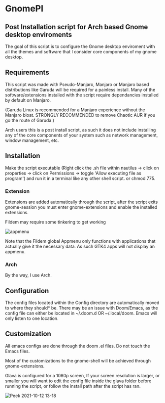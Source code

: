 # GnomePI

## Post Installation script for Arch based Gnome desktop enviroments
The goal of this script is to configure the Gnome desktop enviroment with all the themes and software that I consider core components of my gnome desktop.

## Requirements
This script was made with Pseudo-Manjaro, Manjaro or Manjaro based distributions like Garuda will be required for a painless install. Many of the software/extensions installed with the script require dependancies installed by default on Manjaro. 


(Garuda Linux is recommended for a Manjaro experience without the Manjaro bloat. STRONGLY RECOMMENDED to remove Chaotic AUR if you go the route of Garuda.)

Arch users this is a post install script, as such it does not include installing any of the core components of your system such as network management, window management, etc. 

## Installation
Make the script executable (Right click the .sh file within nautilus -> click on properties -> click on Permissions -> toggle 'Allow executing file as program') and run it in a terminal like any other shell script.
or chmod 775. 

### Extension
Extensions are added automatically through the script, after the script exits gnome-session you must enter gnome-extensions and enable the installed extensions.

Fildem may require some tinkering to get working

![appmenu](https://user-images.githubusercontent.com/20939357/137024804-3e7fc617-4858-4b1b-a18e-5ee78731abaa.jpg)

Note that the Fildem global Appmenu only functions with applications that actually give it the necessary data. As such GTK4 apps will not display an appmenu.

### Arch
By the way, I use Arch.


## Configuration
The config files located within the Config directory are automatically moved to where they should* be. There may be an issue with Doom/Emacs, as the config file can either be located in ~/.doom.d OR ~/.local/doom. Emacs will only listen to one location. 


## Customization
All emacs configs are done through the doom .el files. Do not touch the Emacs files. 

Most of the customizations to the gnome-shell will be achieved through gnome-extensions. 

Glava is configured for a 1080p screen, If your screen resolution is larger, or smaller you will want to edit the config file inside the glava folder before running the script, or follow the install path after the script has ran.

![Peek 2021-10-12 13-18](https://user-images.githubusercontent.com/20939357/137024232-cf9ce954-e3c7-47a3-8ce5-7072e0181f51.gif)

